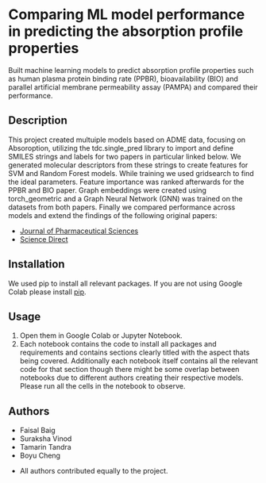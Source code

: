 # Comparing ML model performance in predicting the absorption profile properties
Built machine learning models to predict absorption profile properties such as human plasma protein binding rate (PPBR), bioavailability (BIO) and parallel artificial membrane permeability assay (PAMPA) and compared their performance.

## Description
This project created multuiple models based on ADME data, focusing on Absoroption, utilizing the tdc.single_pred library to import and define SMILES strings and labels for two papers in particular linked below. We generated molecular descriptors from these strings to create features for SVM and Random Forest models. While training we used gridsearch to find the ideal parameters. Feature importance was ranked afterwards for the PPBR and BIO paper. Graph embeddings were created using torch_geometric and a Graph Neural Network (GNN) was trained on the datasets from both papers. Finally we compared performance across models and extend the findings of the following original papers:
- [Journal of Pharmaceutical Sciences](https://journals.sagepub.com/doi/full/10.1177/24725552211017520)
- [Science Direct](https://www.sciencedirect.com/science/article/abs/pii/S0731708508001738?via%3Dihub)

## Installation
We used pip to install all relevant packages. If you are not using Google Colab please install [pip](https://pip.pypa.io/en/stable/installation/).

## Usage
1. Open them in Google Colab or Jupyter Notebook.
1. Each notebook contains the code to install all packages and requirements and contains sections clearly titled with the aspect thats being covered. Additionally each notebook itself contains all the relevant code for that section though there might be some overlap between notebooks due to different authors creating their respective models. Please run all the cells in the notebook to observe.

## Authors
- Faisal Baig
- Suraksha Vinod
- Tamarin Tandra
- Boyu Cheng
* All authors contributed equally to the project.
